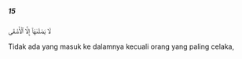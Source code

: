 ##### 15

<span class="ayah">لَا يَصْلَىٰهَآ إِلَّا ٱلْأَشْقَى</span>

<span class="ayah_translation">Tidak ada yang masuk ke dalamnya kecuali orang yang paling celaka,</span>
